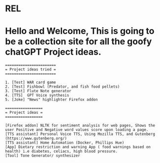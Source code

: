 # REL
# Hello and Welcome, This is going to be a collection site for all the goofy chatGPT Project ideas. 

    =======================
    = Project ideas tried =
    =======================

    1. [Test] WAR card game
    2. [Test] Fishbowl (Predator, and fish food pellets)
    3. [Test] Flute Note generator
    4. [TTS]  GPT Voice synthesis
    5. [Joke] "News" highlighter Firefox addon

    =================
    = Project ideas =
    =================

    [Firefox addon] NLTK for sentiment analysis for web pages, Shows the user Positive and Negative word values score upon loading a page. 
    [TTS assistant] Personal Voice TTS, Using Mozilla TTS, and Gutenberg (https://www.gutenberg.org/)
    [TTS assistant] Home Automation (Docker, Phillips Hue)
    [App] Dietary restriction and warning App ( food warnings based on health) i.e diabetes, celiacs, high blood pressure.
    [Tool] Tone Generator/ synthesizer
    




